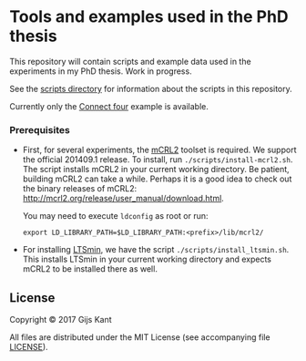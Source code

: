 # Tools and examples used in the PhD thesis

This repository will contain scripts and example data used in the experiments
in my PhD thesis. Work in progress.

See the [scripts directory](scripts) for information about the scripts in this repository.

Currently only the [Connect four](data/connectfour) example is available.


### Prerequisites

*   First, for several experiments, the [mCRL2](http://mcrl2.org) toolset is required.
    We support the official 201409.1 release. To install, run `./scripts/install-mcrl2.sh`.
    The script installs mCRL2 in your current working directory.
    Be patient, building mCRL2 can take a while. Perhaps it is a good idea to check out the
    binary releases of mCRL2: http://mcrl2.org/release/user_manual/download.html.

    You may need to execute `ldconfig` as root or run:
    ```
    export LD_LIBRARY_PATH=$LD_LIBRARY_PATH:<prefix>/lib/mcrl2/
    ```

*   For installing [LTSmin](https://github.com/utwente-fmt/ltsmin),
    we have the script `./scripts/install_ltsmin.sh`.
    This installs LTSmin in your current working directory and expects mCRL2 to be installed
    there as well.

## License

Copyright &copy; 2017  Gijs Kant

All files are distributed under the MIT License (see accompanying file [LICENSE](LICENSE)).
